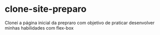 # clone-site-preparo
 Clonei a página inicial da prepraro com objetivo de praticar desenvolver minhas habilidades com flex-box  
